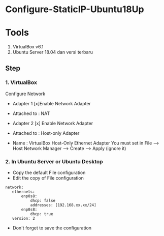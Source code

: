 # Configure-StaticIP-Ubuntu18Up

# Tools
1. VirtualBox v6.1
2. Ubuntu Server 18.04 dan versi terbaru

## Step 

### 1. VirtualBox

Configure Network
* Adapter 1
  [x]Enable Network Adapter

* Attached to : NAT

* Adapter 2
  [x] Enable Network Adapter

* Attached to : Host-only Adapter

* Name : VirtualBox Host-Only Ethernet Adapter
  You must set in File --> Host Network Manager --> Create --> Apply (ignore it)

### 2. In Ubuntu Server or Ubuntu Desktop
- Copy the default File configuration
- Edit the copy of File configuration
```
network:
   ethernets:
       enp0s8:
           dhcp: false
           addresses: [192.168.xx.xx/24]
       enp0s8:
           dhcp: true
   version: 2
```
- Don't forget to save the configuration


